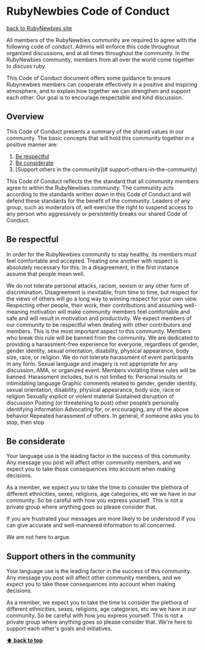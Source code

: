 # RubyNewbies Code of Conduct
[back to RubyNewbies site](http://rubynewbies.org)

All members of the RubyNewbies community are required to agree with the following code of conduct. Admins will enforce this code throughout organized discussions, and at all times throughout the community.
In the RubyNewbies community, members from all over the world come together to discuss ruby. 

This Code of Conduct document offers some guidance to ensure Rubynewbies members can cooperate effectively in a positive and inspiring atmosphere, and to explain how together we can strengthen and support each other. Our goal is to encourage respectable and kind discussion. 

## Overview
This Code of Conduct presents a summary of the shared values in our community. The basic concepts that will hold this community together in a positive manner are:

1. [Be respectful](#be-respectful)
1. [Be considerate](#be-considerate)
1. [Support others in the community](# support-others-in-the-community)

This Code of Conduct reflects the the standard that all community members agree to within the RubyNewbies community. The community acts according to the standards written down in this Code of Conduct and will defend these standards for the benefit of the community. Leaders of any group, such as moderators of, will exercise the right to suspend access to any person who aggressively or persistently breaks our shared Code of Conduct.

## Be respectful
In order for the RubyNewbies community to stay healthy, its members must feel comfortable and accepted. Treating one another with respect is absolutely necessary for this. In a disagreement, in the first instance assume that people mean well.

We do not tolerate personal attacks, racism, sexism or any other form of discrimination. Disagreement is inevitable, from time to time, but respect for the views of others will go a long way to winning respect for your own view. Respecting other people, their work, their contributions and assuming well-meaning motivation will make community members feel comfortable and safe and will result in motivation and productivity.
We expect members of our community to be respectful when dealing with other contributors and members. This is the most important aspect to this community. Members who break this rule will be banned from the community.
We are dedicated to providing a harassment-free experience for everyone, regardless of gender, gender identity, sexual orientation, disability, physical appearance, body size, race, or religion. We do not tolerate harassment of event participants in any form. Sexual language and imagery is not appropriate for any discussion, AMA, or organized event. Members violating these rules will be banned. 
Harassment includes, but is not limited to:
Personal insults or intimidating language
Graphic comments related to gender, gender identity, sexual orientation, disability, physical appearance, body size, race or religion
Sexually explicit or violent material
Sustained disruption of discussion
Posting (or threatening to post) other people’s personally identifying information
Advocating for, or encouraging, any of the above behavior
Repeated harassment of others. In general, if someone asks you to stop, then stop

## Be considerate
Your language use is the leading factor in the success of this community. Any message you post will affect other community members, and we expect you to take those consequences into account when making decisions.

As a member, we expect you to take the time to consider the plethora of different ethnicities, sexes, religions, age categories, etc we we have in our community. So be careful with how you express yourself. This is not a private group where anything goes so please consider that. 

If you are frustrated your messages are more likely to be understood if you can give accurate and well-mannered information to all concerned.

We are not here to argue. 

## Support others in the community  

Your language use is the leading factor in the success of this community. Any message you post will affect other community members, and we expect you to take those consequences into account when making decisions.

As a member, we expect you to take the time to consider the plethora of different ethnicities, sexes, religions, age categories, etc we we have in our community. So be careful with how you express yourself. This is not a private group where anything goes so please consider that. We're here to support each other's goals and initiatives. 

**[⬆ back to top](#overview)**
